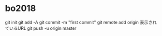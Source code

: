 # bo2018

git init
git add -A
git commit -m "first commit"
git remote add origin 表示されているURL
git push -u origin master
